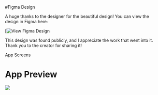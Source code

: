 #Figma Design

A huge thanks to the designer for the beautiful design! You can view the design in Figma here:

[![View Figma Design](https://www.figma.com/design/xWR02rHuZjMl5QbaXNFgdv/paint-ui-(Community)?node-id=27-2)

This design was found publicly, and I appreciate the work that went into it. Thank you to the creator for sharing it!

App Screens
# App Preview
![](https://github.com/ParimSsme/painting_web/blob/main/app_screenshot.png)
